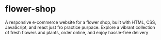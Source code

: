 # flower-shop
A responsive e-commerce website for a flower shop, built with HTML, CSS, JavaScript, and react just fro practice purpace. Explore a vibrant collection of fresh flowers and plants, order online, and enjoy hassle-free delivery
